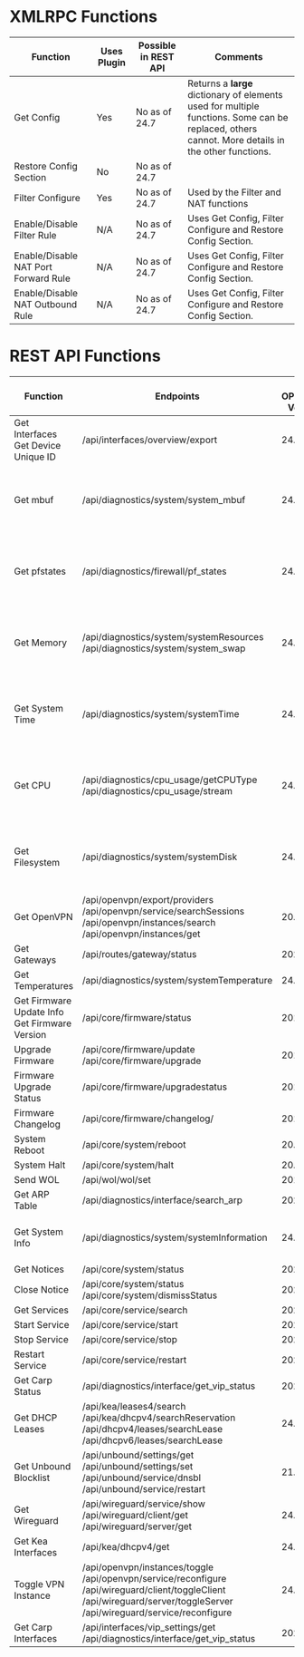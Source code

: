 # XMLRPC Functions

| Function | Uses Plugin | Possible in REST API | Comments |
| ----- | ----- | ----- | ----- |
| Get Config | Yes | No as of 24.7 | Returns a __large__ dictionary of elements used for multiple functions. Some can be replaced, others cannot. More details in the other functions. |
| Restore Config Section | No | No as of 24.7 | |
| Filter Configure | Yes | No as of 24.7 | Used by the Filter and NAT functions |
| Enable/Disable Filter Rule | N/A | No as of 24.7 | Uses Get Config, Filter Configure and Restore Config Section. |
| Enable/Disable NAT Port Forward Rule | N/A | No as of 24.7 | Uses Get Config, Filter Configure and Restore Config Section. |
| Enable/Disable NAT Outbound Rule | N/A | No as of 24.7 | Uses Get Config, Filter Configure and Restore Config Section. |

# REST API Functions

| Function | Endpoints | Min OPNsense Version | Comments |
| ----- | ----- | ----- | ----- |
| Get Interfaces<br>Get Device Unique ID | /api/interfaces/overview/export | 24.1 | |
| Get mbuf | /api/diagnostics/system/system_mbuf | 24.7 | Part of Telemetry: Uses legacy function if <24.7 |
| Get pfstates | /api/diagnostics/firewall/pf_states | 24.7 | Part of Telemetry: Uses legacy function if <24.7 |
| Get Memory | /api/diagnostics/system/systemResources<br>/api/diagnostics/system/system_swap | 24.7 | Part of Telemetry: Uses legacy function if <24.7 |
| Get System Time | /api/diagnostics/system/systemTime | 24.7 | Part of Telemetry: Uses legacy function if <24.7 |
| Get CPU | /api/diagnostics/cpu_usage/getCPUType<br>/api/diagnostics/cpu_usage/stream | 24.7 | Part of Telemetry: Uses legacy function if <24.7 |
| Get Filesystem | /api/diagnostics/system/systemDisk | 24.7 | Part of Telemetry: Uses legacy function if <24.7 |
| Get OpenVPN | /api/openvpn/export/providers<br>/api/openvpn/service/searchSessions<br>/api/openvpn/instances/search<br>/api/openvpn/instances/get | 20.1 | |
| Get Gateways | /api/routes/gateway/status | 2021 | |
| Get Temperatures | /api/diagnostics/system/systemTemperature | 24.7 | Part of Telemetry |
| Get Firmware Update Info<br>Get Firmware Version | /api/core/firmware/status | 2018 | |
| Upgrade Firmware | /api/core/firmware/update<br>/api/core/firmware/upgrade | 2018 | |
| Firmware Upgrade Status | /api/core/firmware/upgradestatus | 2018 | |
| Firmware Changelog | /api/core/firmware/changelog/ | 2018 | |
| System Reboot | /api/core/system/reboot | 20.1 | |
| System Halt | /api/core/system/halt | 20.1 | |
| Send WOL | /api/wol/wol/set | 2018 | |
| Get ARP Table | /api/diagnostics/interface/search_arp | 2022 | |
| Get System Info | /api/diagnostics/system/systemInformation | 24.7 | Uses legacy function if <24.7 |
| Get Notices | /api/core/system/status | 2022 | |
| Close Notice | /api/core/system/status<br>/api/core/system/dismissStatus | 2022 | |
| Get Services | /api/core/service/search | 2023 | |
| Start Service | /api/core/service/start | 2023 | |
| Stop Service | /api/core/service/stop | 2023 | |
| Restart Service | /api/core/service/restart | 2023 | |
| Get Carp Status | /api/diagnostics/interface/get_vip_status | 2022 | |
| Get DHCP Leases | /api/kea/leases4/search<br>/api/kea/dhcpv4/searchReservation<br>/api/dhcpv4/leases/searchLease<br>/api/dhcpv6/leases/searchLease | 24.1 | |
| Get Unbound Blocklist | /api/unbound/settings/get<br>/api/unbound/settings/set<br>/api/unbound/service/dnsbl<br>/api/unbound/service/restart | 21.7 | |
| Get Wireguard | /api/wireguard/service/show<br>/api/wireguard/client/get<br>/api/wireguard/server/get | 24.1 | |
| Get Kea Interfaces | /api/kea/dhcpv4/get | 24.1 | |
| Toggle VPN Instance | /api/openvpn/instances/toggle<br>/api/openvpn/service/reconfigure<br>/api/wireguard/client/toggleClient<br>/api/wireguard/server/toggleServer<br>/api/wireguard/service/reconfigure | 24.1 | |
| Get Carp Interfaces | /api/interfaces/vip_settings/get<br>/api/diagnostics/interface/get_vip_status | 2022 | |
